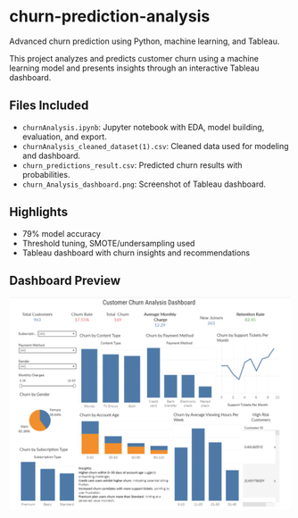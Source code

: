# churn-prediction-analysis
Advanced churn prediction using Python, machine learning, and Tableau.

This project analyzes and predicts customer churn using a machine learning model and presents insights through an interactive Tableau dashboard.

## Files Included
- `churnAnalysis.ipynb`: Jupyter notebook with EDA, model building, evaluation, and export.
- `churnAnalysis_cleaned_dataset(1).csv`: Cleaned data used for modeling and dashboard.
- `churn_predictions_result.csv`: Predicted churn results with probabilities.
- `churn_Analysis_dashboard.png`: Screenshot of Tableau dashboard.

## Highlights
- 79% model accuracy
- Threshold tuning, SMOTE/undersampling used
- Tableau dashboard with churn insights and recommendations

## Dashboard Preview
![Dashboard](churn_Analysis_dashboard.png)

